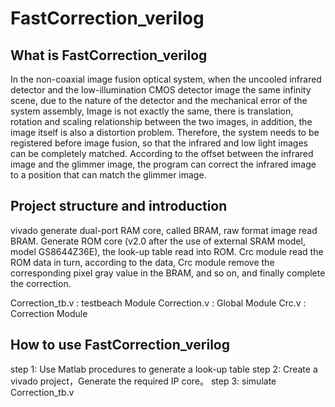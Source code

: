 #  FastCorrection_verilog
## What is FastCorrection_verilog
In the non-coaxial image fusion optical system, when the uncooled infrared detector and the low-illumination CMOS detector image the same infinity scene, due to the nature of the detector and the mechanical error of the system assembly, Image is not exactly the same,  there is translation, rotation and scaling relationship between the two images, in addition, the image itself is also a distortion problem. Therefore, the system needs to be registered before image fusion, so that the infrared and low light images can be completely matched. According to the offset between the infrared image and the glimmer image, the program can correct the infrared image to a position that can match the glimmer image.


## Project structure and introduction
vivado generate dual-port RAM core, called BRAM, raw format image read BRAM. Generate ROM core (v2.0 after the use of external SRAM model, model GS8644Z36E), the look-up table read into ROM. Crc module read the ROM data in turn, according to the data, Crc module remove the corresponding pixel gray value in the BRAM, and so on, and finally complete the correction.

Correction_tb.v : testbeach Module
Correction.v : Global Module
Crc.v : Correction Module

## How to use FastCorrection_verilog
step 1:
Use Matlab procedures to generate a look-up table
step 2:
Create a vivado project，Generate the required IP core。
step 3:
simulate Correction_tb.v
